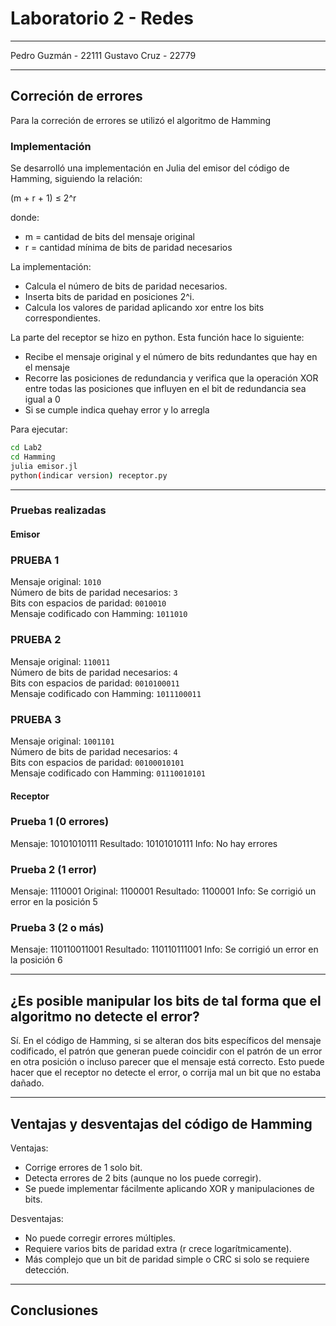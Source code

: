 # Laboratorio 2 - Redes
---
Pedro Guzmán - 22111
Gustavo Cruz - 22779

---
## Correción de errores

Para la correción de errores se utilizó el algoritmo de Hamming

### Implementación

Se desarrolló una implementación en Julia del emisor del código de Hamming, siguiendo la relación:

(m + r + 1) ≤ 2^r

donde:
- m = cantidad de bits del mensaje original
- r = cantidad mínima de bits de paridad necesarios

La implementación:
- Calcula el número de bits de paridad necesarios.
- Inserta bits de paridad en posiciones 2^i.
- Calcula los valores de paridad aplicando xor entre los bits correspondientes.

La parte del receptor se hizo en python. Esta función hace lo siguiente: 

- Recibe el mensaje original y el número de bits redundantes que hay en el mensaje
- Recorre las posiciones de redundancia y verifica que la operación XOR entre todas las posiciones que influyen en el bit de redundancia sea igual a 0
- Si se cumple indica quehay error y lo arregla

Para ejecutar: 

```bash
cd Lab2
cd Hamming
julia emisor.jl
python(indicar version) receptor.py
```


---

### Pruebas realizadas 
#### Emisor

### PRUEBA 1

Mensaje original: `1010`  
Número de bits de paridad necesarios: `3`  
Bits con espacios de paridad: `0010010`  
Mensaje codificado con Hamming: `1011010`

### PRUEBA 2

Mensaje original: `110011`  
Número de bits de paridad necesarios: `4`  
Bits con espacios de paridad: `0010100011`  
Mensaje codificado con Hamming: `1011100011`

### PRUEBA 3

Mensaje original: `1001101`  
Número de bits de paridad necesarios: `4`  
Bits con espacios de paridad: `00100010101`  
Mensaje codificado con Hamming: `01110010101`

#### Receptor

### Prueba 1 (0 errores)
Mensaje: 10101010111
Resultado: 10101010111
Info: No hay errores

### Prueba 2 (1 error)
Mensaje: 1110001
Original: 1100001
Resultado: 1100001
Info: Se corrigió un error en la posición 5

### Prueba 3 (2 o más)

Mensaje: 110110011001
Resultado: 110110111001
Info: Se corrigió un error en la posición 6

---


## ¿Es posible manipular los bits de tal forma que el algoritmo no detecte el error?

Sí. En el código de Hamming, si se alteran dos bits específicos del mensaje codificado, el patrón que generan puede coincidir con el patrón de un error en otra posición o incluso parecer que el mensaje está correcto. Esto puede hacer que el receptor no detecte el error, o corrija mal un bit que no estaba dañado.

---

## Ventajas y desventajas del código de Hamming

Ventajas:
- Corrige errores de 1 solo bit.
- Detecta errores de 2 bits (aunque no los puede corregir).
- Se puede implementar fácilmente aplicando XOR y manipulaciones de bits.

Desventajas:
- No puede corregir errores múltiples.
- Requiere varios bits de paridad extra (r crece logarítmicamente).
- Más complejo que un bit de paridad simple o CRC si solo se requiere detección.

---

## Conclusiones
